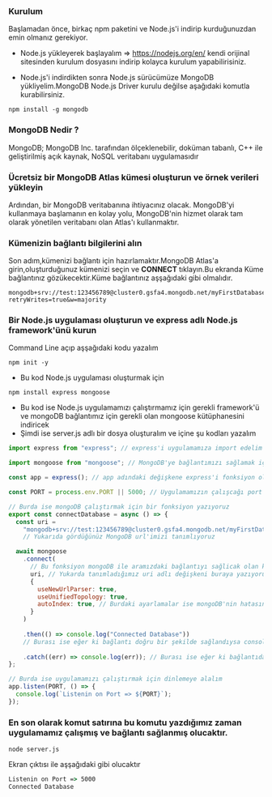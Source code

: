 ### Kurulum

Başlamadan önce, birkaç npm paketini ve Node.js'i indirip kurduğunuzdan emin olmanız gerekiyor.

- Node.js yükleyerek başlayalım => https://nodejs.org/en/ kendi orijinal sitesinden kurulum dosyasını indirip kolayca kurulum yapabilirisiniz.

- Node.js'i indirdikten sonra Node.js sürücümüze MongoDB yükliyelim.MongoDB Node.js Driver kurulu değilse aşağıdaki komutla kurabilirsiniz.

```npm
npm install -g mongodb
```

### MongoDB Nedir ?

MongoDB; MongoDB Inc. tarafından ölçeklenebilir, doküman tabanlı, C++ ile geliştirilmiş açık kaynak, NoSQL veritabanı uygulamasıdır

### Ücretsiz bir MongoDB Atlas kümesi oluşturun ve örnek verileri yükleyin

Ardından, bir MongoDB veritabanına ihtiyacınız olacak. MongoDB'yi kullanmaya başlamanın en kolay yolu, MongoDB'nin hizmet olarak tam olarak yönetilen veritabanı olan Atlas'ı kullanmaktır.

### Kümenizin bağlantı bilgilerini alın

Son adım,kümenizi bağlantı için hazırlamaktır.MongoDB Atlas'a girin,oluşturduğunuz kümenizi seçin ve <b>CONNECT</b> tıklayın.Bu ekranda Küme bağlantınız gözükecektir.Küme bağlantınız aşşağıdaki gibi olmalıdır.

```env
mongodb+srv://test:123456789@cluster0.gsfa4.mongodb.net/myFirstDatabase?retryWrites=true&w=majority
```

### Bir Node.js uygulaması oluşturun ve express adlı Node.js framework'ünü kurun

Command Line açıp aşşağıdaki kodu yazalım

```npm
npm init -y
```

- Bu kod Node.js uygulaması oluşturmak için

```npm
npm install express mongoose
```

- Bu kod ise Node.js uygulamamızı çalıştırmamız için gerekli framework'ü ve mongoDB bağlantımız için gerekli olan mongoose kütüphanesini indiricek
- Şimdi ise server.js adlı bir dosya oluşturalım ve içine şu kodları yazalım

```js
import express from "express"; // express'i uygulamamıza import edelim

import mongoose from "mongoose"; // MongoDB'ye bağlantımızı sağlamak için kullandığımız kütüphane

const app = express(); // app adındaki değişkene express'i fonksiyon olarak tanımlıyalım

const PORT = process.env.PORT || 5000; // Uygulamamızın çalışcağı port'u belirliyelim

// Burda ise mongoDB çalıştırmak için bir fonksiyon yazıyoruz
export const connectDatabase = async () => {
  const uri =
    "mongodb+srv://test:123456789@cluster0.gsfa4.mongodb.net/myFirstDatabase?retryWrites=true&w=majority"; 
    // Yukarıda gördüğünüz MongoDB url'imizi tanımlıyoruz

  await mongoose
    .connect(
      // Bu fonksiyon mongoDB ile aramızdaki bağlantıyı sağlicak olan köprü
      uri, // Yukarda tanımladığımız uri adlı değişkeni buraya yazıyoruz
      {
        useNewUrlParser: true,
        useUnifiedTopology: true,
        autoIndex: true, // Burdaki ayarlamalar ise mongoDB'nin hatasını en aza indirgemek için yazdığımız gerekli olan ayarlar
      }
    )
    
    .then(() => console.log("Connected Database")) 
    // Burası ise eğer ki bağlantı doğru bir şekilde sağlandıysa consol'a yazılcak ifade
    
    .catch((err) => console.log(err)); // Burası ise eğer ki bağlantıda bir hata var ise ekrana yazıcağı hatayı belirlediğimiz yer
};

// Burda ise uygulamamızı çalıştırmak için dinlemeye alalım
app.listen(PORT, () => {
  console.log(`Listenin on Port => ${PORT}`);
});
```

### En son olarak komut satırına bu komutu yazdığımız zaman uygulamamız çalışmış ve bağlantı sağlanmış olucaktır.

```npm
node server.js
```
Ekran çıktısı ile aşşağıdaki gibi olucaktır

```cmd
Listenin on Port => 5000
Connected Database
```
